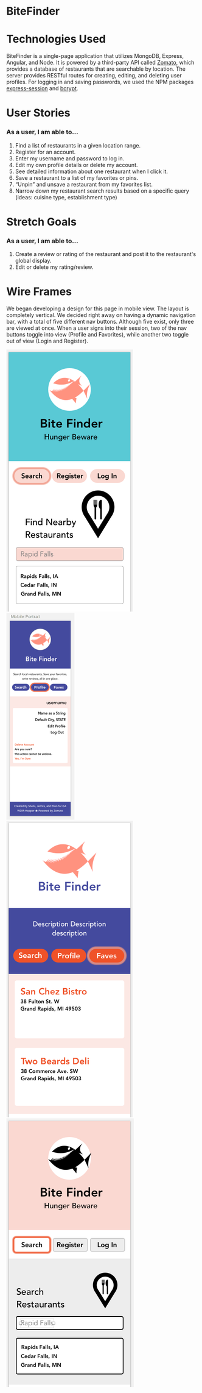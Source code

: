 # BiteFinder
<!-- ============= TECHNOLOGIES USED ============= -->
<h1>Technologies Used</h1>
<p>BiteFinder is a single-page application that utilizes MongoDB, Express, Angular, and Node. It is powered by a third-party API called <a href="https://developers.zomato.com/documentation">Zomato</a>, which provides a database of restaurants that are searchable by location. The server provides RESTful routes for creating, editing, and deleting user profiles. For logging in and saving passwords, we used the NPM packages <a href="https://www.npmjs.com/package/express-session">express-session</a> and <a href="https://www.npmjs.com/package/bcrypt">bcrypt</a>.</p>

<!-- ============= USER STORIES ============= -->
<h1>User Stories</h1>
<h3>As a user, I am able to...</h3>
<ol>
  <li>Find a list of restaurants in a given location range.</li>
  <li>Register for an account.</li>
  <li>Enter my username and password to log in.</li>
  <li>Edit my own profile details or delete my account.</li>
  <li>See detailed information about one restaurant when I click it.</li>
  <li>Save a restaurant to a list of my favorites or pins.</li>
  <li>“Unpin” and unsave a restaurant from my favorites list.</li>
  <li>Narrow down my restaurant search results based on a specific query (ideas: cuisine type, establishment type)</li>
</ol>
<h1>Stretch Goals</h1>
<h3>As a user, I am able to...</h3>
<ol>
  <li>Create a review or rating of the restaurant and post it to the restaurant's global display.</li>
  <li>Edit or delete my rating/review.</li>
</ol>

<!-- ============= WIRE FRAMES ============= -->
<h1>Wire Frames</h1>
<p>We began developing a design for this page in mobile view. The layout is completely vertical. We decided right away on having a dynamic navigation bar, with a total of five different nav buttons. Although five exist, only three are viewed at once. When a user signs into their session, two of the nav buttons toggle into view (Profile and Favorites), while another two toggle out of view (Login and Register).</p>
<img src="/public/img/readme/wireframe1.png">
<img src="/public/img/readme/wireframe2.png">
<img src="/public/img/readme/wireframe3.png">
<img src="/public/img/readme/wireframe4.png">
